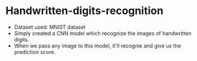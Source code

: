 # Handwritten-digits-recognition

* Dataset used: MNIST dataset
* Simply created a CNN model which recognize the images of handwritten digits.
* When we pass any image to this model, it'll recognie and give us the prediction score.
